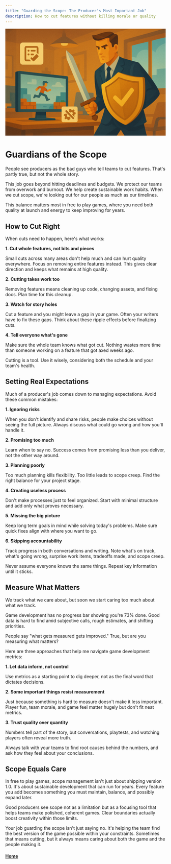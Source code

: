```yaml
---
title: "Guarding the Scope: The Producer's Most Important Job"
description: How to cut features without killing morale or quality
---
```


![Guarding the Scope](./assets/guarding-scope.png)

# Guardians of the Scope

People see producers as the bad guys who tell teams to cut features. That's partly true, but not the whole story.

This job goes beyond hitting deadlines and budgets. We protect our teams from overwork and burnout. We help create sustainable work habits. When we cut scope, we're looking out for our people as much as our timelines.

This balance matters most in free to play games, where you need both quality at launch and energy to keep improving for years.

## How to Cut Right

When cuts need to happen, here's what works:

**1. Cut whole features, not bits and pieces**

Small cuts across many areas don't help much and can hurt quality everywhere. Focus on removing entire features instead. This gives clear direction and keeps what remains at high quality.

**2. Cutting takes work too**

Removing features means cleaning up code, changing assets, and fixing docs. Plan time for this cleanup.

**3. Watch for story holes**

Cut a feature and you might leave a gap in your game. Often your writers have to fix these gaps. Think about these ripple effects before finalizing cuts.

**4. Tell everyone what's gone**

Make sure the whole team knows what got cut. Nothing wastes more time than someone working on a feature that got axed weeks ago.

Cutting is a tool. Use it wisely, considering both the schedule and your team's health.

## Setting Real Expectations

Much of a producer's job comes down to managing expectations. Avoid these common mistakes:

**1. Ignoring risks**

When you don't identify and share risks, people make choices without seeing the full picture. Always discuss what could go wrong and how you'll handle it.

**2. Promising too much**

Learn when to say no. Success comes from promising less than you deliver, not the other way around.

**3. Planning poorly**

Too much planning kills flexibility. Too little leads to scope creep. Find the right balance for your project stage.

**4. Creating useless process**

Don't make processes just to feel organized. Start with minimal structure and add only what proves necessary.

**5. Missing the big picture**

Keep long term goals in mind while solving today's problems. Make sure quick fixes align with where you want to go.

**6. Skipping accountability**

Track progress in both conversations and writing. Note what's on track, what's going wrong, surprise work items, tradeoffs made, and scope creep.

Never assume everyone knows the same things. Repeat key information until it sticks.

## Measure What Matters

We track what we care about, but soon we start caring too much about what we track.

Game development has no progress bar showing you're 73% done. Good data is hard to find amid subjective calls, rough estimates, and shifting priorities.

People say "what gets measured gets improved." True, but are you measuring what matters?

Here are three approaches that help me navigate game development metrics:

**1. Let data inform, not control**

Use metrics as a starting point to dig deeper, not as the final word that dictates decisions.

**2. Some important things resist measurement**

Just because something is hard to measure doesn't make it less important. Player fun, team morale, and game feel matter hugely but don't fit neat metrics.

**3. Trust quality over quantity**

Numbers tell part of the story, but conversations, playtests, and watching players often reveal more truth.

Always talk with your teams to find root causes behind the numbers, and ask how they feel about your conclusions.

## Scope Equals Care

In free to play games, scope management isn't just about shipping version 1.0. It's about sustainable development that can run for years. Every feature you add becomes something you must maintain, balance, and possibly expand later.

Good producers see scope not as a limitation but as a focusing tool that helps teams make polished, coherent games. Clear boundaries actually boost creativity within those limits.

Your job guarding the scope isn't just saying no. It's helping the team find the best version of the game possible within your constraints. Sometimes that means cutting, but it always means caring about both the game and the people making it.

#### [Home](./README.md) 
